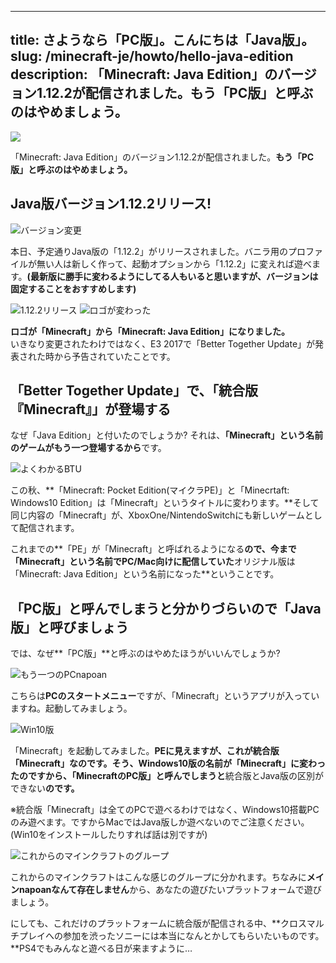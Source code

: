 
---
title: さようなら「PC版」。こんにちは「Java版」。
slug: /minecraft-je/howto/hello-java-edition
description: 「Minecraft: Java Edition」のバージョン1.12.2が配信されました。もう「PC版」と呼ぶのはやめましょう。
---

![](https://cdn-ak.f.st-hatena.com/images/fotolife/s/sasigume/20210208/20210208111222.png)

「Minecraft: Java Edition」のバージョン1.12.2が配信されました。**もう「PC版」と呼ぶのはやめましょう。**

## Java版バージョン1.12.2リリース!

![バージョン変更](https://cdn-ak.f.st-hatena.com/images/fotolife/s/sasigume/20210208/20210208093444.png)

本日、予定通りJava版の「1.12.2」がリリースされました。バニラ用のプロファイルが無い人は新しく作って、起動オプションから「1.12.2」に変えれば遊べます。**(最新版に勝手に変わるようにしてる人もいると思いますが、バージョンは固定することをおすすめします)**

![1.12.2リリース](https://cdn-ak.f.st-hatena.com/images/fotolife/s/sasigume/20210208/20210208093459.png) ![ロゴが変わった](https://cdn-ak.f.st-hatena.com/images/fotolife/s/sasigume/20210208/20210208093447.png)

**ロゴが「Minecraft」から「Minecraft: Java Edition」になりました。**  
いきなり変更されたわけではなく、E3 2017で「Better Together Update」が発表された時から予告されていたことです。

## 「Better Together Update」で、「統合版『Minecraft』」が登場する

なぜ「Java Edition」と付いたのでしょうか? それは、**「Minecraft」という名前のゲームがもう一つ登場するから**です。

![よくわかるBTU](https://cdn-ak.f.st-hatena.com/images/fotolife/s/sasigume/20210208/20210208091112.png)

この秋、**「Minecraft: Pocket Edition(マイクラPE)」と「Minecrtaft: Windows10 Edition」は「Minecraft」というタイトルに変わります。**そして同じ内容の「Minecraft」が、XboxOne/NintendoSwitchにも新しいゲームとして配信されます。

これまでの**「PE」が「Minecraft」と呼ばれるようになる**ので、今まで「Minecraft」という名前でPC/Mac向けに配信していた**オリジナル版は「Minecraft: Java Edition」という名前になった**ということです。

## 「PC版」と呼んでしまうと分かりづらいので「Java版」と呼びましょう

では、なぜ**「PC版」**と呼ぶのはやめたほうがいいんでしょうか?

![もう一つのPCnapoan](https://cdn-ak.f.st-hatena.com/images/fotolife/s/sasigume/20210208/20210208093452.png)

こちらは**PCのスタートメニュー**ですが、「Minecraft」というアプリが入っていますね。起動してみましょう。

![Win10版](https://cdn-ak.f.st-hatena.com/images/fotolife/s/sasigume/20210208/20210208093455.png)

「Minecraft」を起動してみました。**PEに見えますが、これが統合版「Minecraft」なのです。**そう、Windows10版の名前が「Minecraft」に変わったのですから、**「MinecraftのPC版」と呼んでしまうと**統合版とJava版の区別ができない**のです。**

※統合版「Minecraft」は全てのPCで遊べるわけではなく、Windows10搭載PCのみ遊べます。ですからMacではJava版しか遊べないのでご注意ください。(Win10をインストールしたりすれば話は別ですが)

![これからのマインクラフトのグループ](https://www.napoan.com/wp-content/uploads/2017/09/c2818d43bec9e6b7a3baa114805e1db6.png)

これからのマインクラフトはこんな感じのグループに分かれます。ちなみに**メインnapoanなんて存在しません**から、あなたの遊びたいプラットフォームで遊びましょう。

にしても、これだけのプラットフォームに統合版が配信される中、**クロスマルチプレイへの参加を渋ったソニーには本当になんとかしてもらいたいものです。**PS4でもみんなと遊べる日が来ますように…
